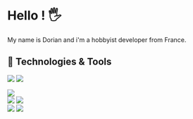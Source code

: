 <!-- This is based on https://github.com/MartinHeinz/MartinHeinz -->

# Hello ! 🖐️

My name is Dorian and i'm a hobbyist developer from France.

## 🔧 Technologies & Tools

[![](https://img.shields.io/badge/OS-Windows_11-informational?style=for-the-badge&logo=Windows11&logoColor=dodgerblue&color=dodgerblue)](https://www.microsoft.com/fr-fr/windows) [![](https://img.shields.io/badge/Chat-Guilded-informational?style=for-the-badge&logo=Guilded&logoColor=yellow&color=dodgerblue)](https://www.guilded.gg/) 
 
[![](https://img.shields.io/badge/Code_Editor-Jetbrains_Fleet-informational?style=for-the-badge&logo=jetbrains&logoColor=white&color=purple)](https://www.jetbrains.com/fleet/)   
[![](https://img.shields.io/badge/Language-CSharp-informational?style=for-the-badge&logo=csharp&logoColor=white&color=239120)](https://dotnet.microsoft.com/)
[![](https://img.shields.io/badge/IDE-Jetbrains_Rider-informational?style=for-the-badge&logo=rider&logoColor=white&color=red)](https://www.jetbrains.com/rider/)   
[![](https://img.shields.io/badge/Language-Java-informational?style=for-the-badge&logo=.env&logoColor=white&color=orange)](https://www.java.com/) 
[![](https://img.shields.io/badge/IDE-Jetbrains_IntelliJ-informational?style=for-the-badge&logo=intellij-idea&logoColor=white&color=red)](https://www.jetbrains.com/idea/)
